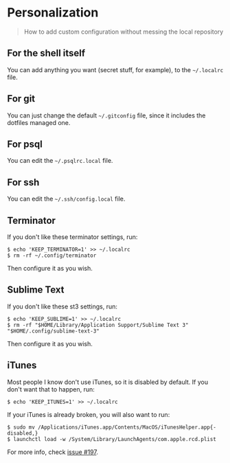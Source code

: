 # Personalization

> How to add custom configuration without messing the local repository

## For the shell itself

You can add anything you want (secret stuff, for example), to the `~/.localrc`
file.

## For git

You can just change the default `~/.gitconfig` file, since it includes the
dotfiles managed one.

## For psql

You can edit the `~/.psqlrc.local` file.

## For ssh

You can edit the `~/.ssh/config.local` file.

## Terminator

If you don't like these terminator settings, run:

```console
$ echo 'KEEP_TERMINATOR=1' >> ~/.localrc
$ rm -rf ~/.config/terminator
```

Then configure it as you wish.

## Sublime Text

If you don't like these st3 settings, run:

```console
$ echo 'KEEP_SUBLIME=1' >> ~/.localrc
$ rm -rf "$HOME/Library/Application Support/Sublime Text 3" "$HOME/.config/sublime-text-3"
```

Then configure it as you wish.

## iTunes

Most people I know don't use iTunes, so it is disabled by default.
If you don't want that to happen, run:

```console
$ echo 'KEEP_ITUNES=1' >> ~/.localrc
```

If your iTunes is already broken, you will also want to run:

```console
$ sudo mv /Applications/iTunes.app/Contents/MacOS/iTunesHelper.app{-disabled,}
$ launchctl load -w /System/Library/LaunchAgents/com.apple.rcd.plist
```

For more info, check [issue #197](https://github.com/caarlos0/dotfiles/issues/197).
